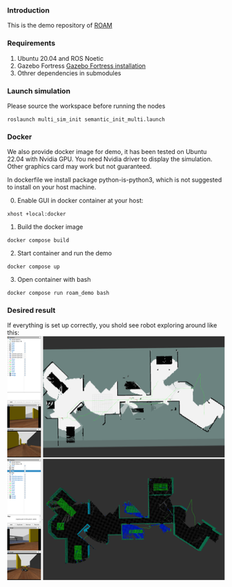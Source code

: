 ### Introduction
This is the demo repository of [ROAM](https://github.com/ExistentialRobotics/ROAM.git)
### Requirements
1. Ubuntu 20.04 and ROS Noetic
2. Gazebo Fortress [Gazebo Fortress installation](https://gazebosim.org/docs/fortress/install_ubuntu)
3. Othrer dependencies in submodules


### Launch simulation
Please source the workspace before running the nodes
```
roslaunch multi_sim_init semantic_init_multi.launch
```


### Docker 
We also provide docker image for demo, it has been tested on Ubuntu 22.04 with Nvidia GPU. You need Nvidia driver to display the simulation. Other graphics card may work but not guaranteed.

In dockerfile we install package python-is-python3, which is not suggested to install on your host machine. 

0. Enable GUI in docker container
at your host:
```
xhost +local:docker
```
1. Build the docker image
```
docker compose build
```
2. Start container and run the demo
```
docker compose up
```
3. Open container with bash
```
docker compose run roam_demo bash
```
### Desired result
If everything is set up correctly, you shold see robot exploring around like this:
![occ](occupancy.png)
![semantic](semantic.png)
